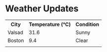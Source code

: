 # Weather Updates

<!-- WEATHER-UPDATE-START -->
<table><tr><th>City</th><th>Temperature (°C)</th><th>Condition</th></tr><tr><td>Valsad</td><td>31.6</td><td>Sunny</td></tr><tr><td>Boston</td><td>9.4</td><td>Clear</td></tr><tr><td></td><td></td><td></td></tr></table>
<!-- WEATHER-UPDATE-END -->
